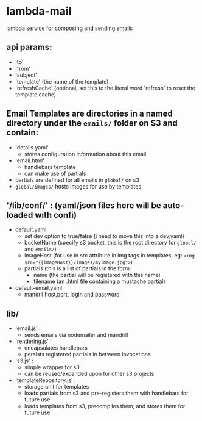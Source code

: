 # lambda-mail

  lambda service for composing and sending emails

## api params:
  - 'to'  
  - 'from'
  - 'subject'
  - 'template'  (the name of the template)
  - 'refreshCache' (optional, set this to the literal word 'refresh' to reset the template cache)

##  Email Templates are directories in a named directory under the `emails/` folder on S3 and contain: 
  - 'details.yaml' 
    - stores configuration information about this email
  - 'email.html'
    - handlebars template
    - can make use of partials 
  - partials are defined for all emails in `global/` on s3
  - `global/images/` hosts images for use by templates  
  

## '/lib/conf/' :   (yaml/json files here will be auto-loaded with confi)
  - default.yaml
    - set dev option to true/false (i need to move this into a dev.yaml)
    - bucketName (specify s3 bucket, this is the root directory for `global/` and `emails/`)
    - imageHost (for use in src attribute in img tags in templates, eg: `<img src="{{imageHost}}/images/myImage.jpg">`)
    - partials (this is a list of partials in the form:
      - name (the partial will be registered with this name)
      - filename (an .html file containing  a mustache partial)
  - default-email.yaml
    - mandril host,port, login and password   
 
## lib/
  - 'email.js' : 
    - sends emails via nodemailer and mandrill
  - 'rendering.js' :
    - encapsulates handlebars 
    - persists registered partials in between invocations
  - 's3.js' : 
    - simple wrapper for s3
    - can be reused/expanded upon for other s3 projects
  - 'templateRepository.js' : 
    - storage unit for templates
    - loads partials from s3 and pre-registers them with handlebars for future use
    - loads templates from s3, precompiles them, and stores them for future use    
     
